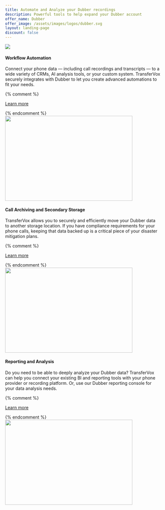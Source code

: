 ```yaml
---
title: Automate and Analyze your Dubber recordings
description: Powerful tools to help expand your Dubber account
offer_name: Dubber
offer_image: /assets/images/logos/dubber.svg
layout: landing-page
discount: false
---
```

<div class="ps-md-4 mb-4 bg-light p-5 shadow-sm rounded text-sm-center">
  <img src="{{ page.offer_image }}" class="img-fluid rounded-3" />
</div>
<div class="col-12 col-md-12">
  <div class="row align-items-center pb-6 pb-md-12">
    <div class="col-md-6 order-2 order-md-1">
      <h4 class="h3">Workflow Automation</h4>
      <p>
         Connect your phone data — including call recordings and transcripts — to a wide variety of CRMs, AI analysis tools, or your custom system. TransferVox securely integrates with Dubber to let you create advanced automations to fit your needs. 
      </p>
      {% comment %}<p><a href="{{ 'how-to-price-concert-tickets/' | absolute_url }}">Learn more</a></p> {% endcomment %}
    </div>
    <div class="col-md-6 order-1 order-md-2">
      <img src="{{ '/assets/images/313.svg' | absolute_url }}" class="img-fluid" height="275px" width="413px" />
    </div>
  </div>

  <div class="row align-items-center pb-6 pb-md-12">
    <div class="col-md-6 order-2">
      <h4 class="h3">Call Archiving and Secondary Storage</h4>
      <p>
        TransferVox allows you to securely and efficiently move your Dubber data to another storage location. If you have compliance requirements for your phone calls, keeping that data backed up is a critical piece of your disaster mitigation plans. 
      </p>
{% comment %}<p><a href="{{ 'how-to-price-concert-tickets/' | absolute_url }}">Learn more</a></p> {% endcomment %}    </div>
    <div class="col-md-6 order-1">
      <img src="{{ '/assets/images/225.svg' | absolute_url }}" class="img-fluid" height="275px" width="413px" />
    </div>
  </div>

  <div class="row align-items-center">
    <div class="col-md-6 order-2 order-md-1">
      <h4 class="h3">Reporting and Analysis</h4>
      <p>
        Do you need to be able to deeply analyze your Dubber data? TransferVox can help you connect your existing BI and reporting tools with your phone provider or recording platform. Or, use our Dubber reporting console for your data analysis needs.
      </p>
{% comment %}<p><a href="{{ 'how-to-price-concert-tickets/' | absolute_url }}">Learn more</a></p> {% endcomment %}    </div>
    <div class="col-md-6 order-1 order-md-1 ">
      <img src="{{ '/assets/images/320.svg' | absolute_url }}" class="img-fluid" height="275px" width="413px" />
    </div>
  </div>
</div>